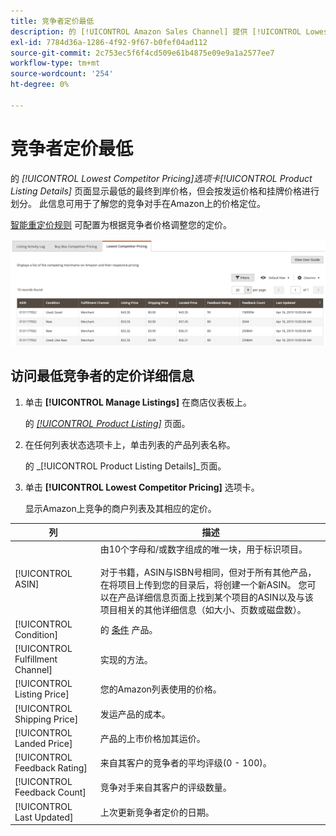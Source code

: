 ```yaml
---
title: 竞争者定价最低
description: 的 [!UICONTROL Amazon Sales Channel] 提供 [!UICONTROL Lowest Competitor Pricing] 选项卡，以帮助您了解竞争对手在Amazon上的价格定位。
exl-id: 7784d36a-1286-4f92-9f67-b0fef04ad112
source-git-commit: 2c753ec5f6f4cd509e61b4875e09e9a1a2577ee7
workflow-type: tm+mt
source-wordcount: '254'
ht-degree: 0%

---
```


# 竞争者定价最低

的 _[!UICONTROL Lowest Competitor Pricing]_选项卡_[!UICONTROL Product Listing Details]_ 页面显示最低的最终到岸价格，但会按发运价格和挂牌价格进行划分。 此信息可用于了解您的竞争对手在Amazon上的价格定位。

[智能重定价规则](./intelligent-repricing-rules.md) 可配置为根据竞争者价格调整您的定价。

![竞争者定价最低](assets/amazon-listing-details-lowest-comp.png)

## 访问最低竞争者的定价详细信息

1. 单击 **[!UICONTROL Manage Listings]** 在商店仪表板上。

   的 [_[!UICONTROL Product Listing]_](./managing-product-listings.md) 页面。

1. 在任何列表状态选项卡上，单击列表的产品列表名称。

   的 _[!UICONTROL Product Listing Details]_页面。

1. 单击 **[!UICONTROL Lowest Competitor Pricing]** 选项卡。

   显示Amazon上竞争的商户列表及其相应的定价。

| 列 | 描述 |
|---|---|
| [!UICONTROL ASIN] | 由10个字母和/或数字组成的唯一块，用于标识项目。<br><br>对于书籍，ASIN与ISBN号相同，但对于所有其他产品，在将项目上传到您的目录后，将创建一个新ASIN。 您可以在产品详细信息页面上找到某个项目的ASIN以及与该项目相关的其他详细信息（如大小、页数或磁盘数）。 |
| [!UICONTROL Condition] | 的 [条件](./product-listing-condition.md) 产品。 |
| [!UICONTROL Fulfillment Channel] | 实现的方法。 |
| [!UICONTROL Listing Price] | 您的Amazon列表使用的价格。 |
| [!UICONTROL Shipping Price] | 发运产品的成本。 |
| [!UICONTROL Landed Price] | 产品的上市价格加其运价。 |
| [!UICONTROL Feedback Rating] | 来自其客户的竞争者的平均评级(0 - 100)。 |
| [!UICONTROL Feedback Count] | 竞争对手来自其客户的评级数量。 |
| [!UICONTROL Last Updated] | 上次更新竞争者定价的日期。 |
